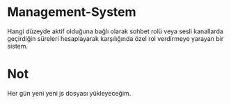 # Management-System
Hangi düzeyde aktif olduğuna bağlı olarak sohbet rolü veya sesli kanallarda geçirdiğin süreleri hesaplayarak karşılığında özel rol verdirmeye yarayan bir sistem.

# Not
Her gün yeni yeni js dosyası yükleyeceğim.
